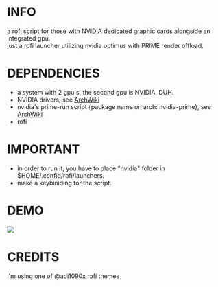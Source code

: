 # INFO
a rofi script for those with NVIDIA dedicated graphic cards alongside an integrated gpu. <br/>
just a rofi launcher utilizing nvidia optimus with PRIME render offload. <br/>

# DEPENDENCIES
- a system with 2 gpu's, the second gpu is NVIDIA, DUH.
- NVIDIA drivers, see [ArchWiki](https://wiki.archlinux.org/title/NVIDIA)
- nvidia's prime-run script {package name on arch: nvidia-prime}, see [ArchWiki](https://wiki.archlinux.org/title/PRIME#PRIME_render_offload)
- rofi

# IMPORTANT
- in order to run it, you have to place "nvidia" folder in $HOME/.config/rofi/launchers. <br/>
- make a keybiniding for the script.

# DEMO
<img src = "./demo.GIF">

# CREDITS
i'm using one of @adi1090x rofi themes
